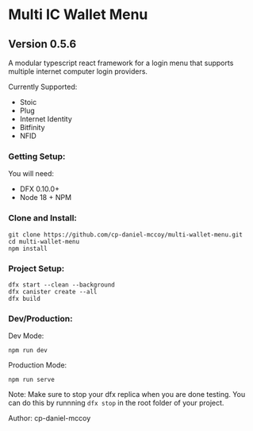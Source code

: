 # Multi IC Wallet Menu
## Version 0.5.6

A modular typescript react framework for a login menu that supports multiple internet computer login providers.

Currently Supported:

* Stoic
* Plug
* Internet Identity
* Bitfinity
* NFID

### Getting Setup:

You will need:

* DFX 0.10.0+
* Node 18 + NPM

### Clone and Install:

```
git clone https://github.com/cp-daniel-mccoy/multi-wallet-menu.git
cd multi-wallet-menu
npm install
```

### Project Setup:

```
dfx start --clean --background
dfx canister create --all
dfx build
```

### Dev/Production:

Dev Mode:
```
npm run dev
```

Production Mode:
```
npm run serve
```

Note: Make sure to stop your dfx replica when you are done testing. You can do this by runnning `dfx stop` in the root folder of your project.

Author: cp-daniel-mccoy
